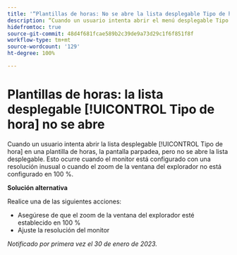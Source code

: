 ```yaml
---
title: '“Plantillas de horas: No se abre la lista desplegable Tipo de hora”'
description: “Cuando un usuario intenta abrir el menú desplegable Tipo de hora en una plantilla de horas, la pantalla parpadea pero no se abre. Esto ocurre cuando el monitor está configurado con una resolución inusual o cuando el zoom de la ventana del explorador no está configurado en 100 %”.
hidefromtoc: true
source-git-commit: 48d4f681fcae589b2c39de9a73d29c1f6f851f8f
workflow-type: tm+mt
source-wordcount: '129'
ht-degree: 100%

---
```



# Plantillas de horas: la lista desplegable [!UICONTROL Tipo de hora] no se abre

Cuando un usuario intenta abrir la lista desplegable [!UICONTROL Tipo de hora] en una plantilla de horas, la pantalla parpadea, pero no se abre la lista desplegable. Esto ocurre cuando el monitor está configurado con una resolución inusual o cuando el zoom de la ventana del explorador no está configurado en 100 %.

**Solución alternativa**

Realice una de las siguientes acciones:

* Asegúrese de que el zoom de la ventana del explorador esté establecido en 100 %
* Ajuste la resolución del monitor

_Notificado por primera vez el 30 de enero de 2023._

